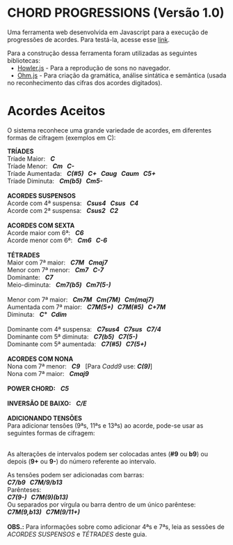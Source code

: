 # CHORD PROGRESSIONS (Versão 1.0)
Uma ferramenta web desenvolvida em Javascript para a execução de progressões de acordes. Para testá-la, acesse esse [link](https://joaotozzi.github.io/chordprogressions/). 

Para a construção dessa ferramenta foram utilizadas as seguintes bibliotecas:<br/>
&nbsp;&nbsp;&bull;&nbsp;&nbsp;[Howler.js](https://howlerjs.com/) - Para a reprodução de sons no navegador.<br/>
&nbsp;&nbsp;&bull;&nbsp;&nbsp;[Ohm.js](https://ohmlang.github.io/) - Para criação da gramática, análise sintática e semântica (usada no reconhecimento das cifras dos acordes digitados).<br/>

# Acordes Aceitos
O sistema reconhece uma grande variedade de acordes, em diferentes formas de cifragem (exemplos em C):

**TRÍADES**<br/>
Tríade Maior:&nbsp;&nbsp;&nbsp;<strong><em>C</strong></em><br/>
Tríade Menor:&nbsp;&nbsp;&nbsp;<strong><em>Cm&nbsp;&nbsp;&nbsp;C-</strong></em><br/>
Tríade Aumentada:&nbsp;&nbsp;&nbsp;<strong><em>C(#5)&nbsp;&nbsp;&nbsp;C+&nbsp;&nbsp;&nbsp;Caug&nbsp;&nbsp;&nbsp;Caum&nbsp;&nbsp;&nbsp;C5+</strong></em><br/>
Tríade Diminuta:&nbsp;&nbsp;&nbsp;<strong><em>Cm(b5)&nbsp;&nbsp;&nbsp;Cm5-</strong></em><br/>
<br/>
<strong>ACORDES SUSPENSOS</strong><br/>
Acorde com 4ª suspensa:&nbsp;&nbsp;&nbsp;<strong><em>Csus4&nbsp;&nbsp;&nbsp;Csus&nbsp;&nbsp;&nbsp;C4</strong></em><br/>
Acorde com 2ª suspensa:&nbsp;&nbsp;&nbsp;<strong><em>Csus2&nbsp;&nbsp;&nbsp;C2</strong></em><br/>
<br/>
**ACORDES COM SEXTA**<br/>
Acorde maior com 6ª:&nbsp;&nbsp;&nbsp;<strong><em>C6</strong></em><br/>
Acorde menor com 6ª:&nbsp;&nbsp;&nbsp;<strong><em>Cm6&nbsp;&nbsp;&nbsp;C-6</strong></em><br/>
<br/>
**TÉTRADES**<br/>
Maior com 7ª maior:&nbsp;&nbsp;&nbsp;<strong><em>C7M&nbsp;&nbsp;&nbsp;Cmaj7</strong></em><br/>
Menor com 7ª menor:&nbsp;&nbsp;&nbsp;<strong><em>Cm7&nbsp;&nbsp;&nbsp;C-7</strong></em><br/>
Dominante:&nbsp;&nbsp;&nbsp;<strong><em>C7</strong></em><br/>
Meio-diminuta:&nbsp;&nbsp;&nbsp;<strong><em>Cm7(b5)&nbsp;&nbsp;&nbsp;Cm7(5-)</strong></em><br/>
<br/>
Menor com 7ª maior:&nbsp;&nbsp;&nbsp;<strong><em>Cm7M&nbsp;&nbsp;&nbsp;Cm(7M)&nbsp;&nbsp;&nbsp;Cm(maj7)</strong></em><br/>
Aumentada com 7ª maior:&nbsp;&nbsp;&nbsp;<strong><em>C7M(5+)&nbsp;&nbsp;&nbsp;C7M(#5)&nbsp;&nbsp;&nbsp;C+7M</strong></em><br/>
Diminuta:&nbsp;&nbsp;&nbsp;<strong><em>C°&nbsp;&nbsp;&nbsp;Cdim</strong></em><br/>
<br/>
Dominante com 4ª suspensa:&nbsp;&nbsp;&nbsp;<strong><em>C7sus4&nbsp;&nbsp;&nbsp;C7sus&nbsp;&nbsp;&nbsp;C7/4</strong></em><br/>
Dominante com 5ª diminuta:&nbsp;&nbsp;&nbsp;<strong><em>C7(b5)&nbsp;&nbsp;&nbsp;C7(5-)</strong></em><br/>
Dominante com 5ª aumentada:&nbsp;&nbsp;&nbsp;<strong><em>C7(#5)&nbsp;&nbsp;&nbsp;C7(5+)</strong></em><br/>
<br/>
**ACORDES COM NONA**<br/>
Nona com 7ª menor:&nbsp;&nbsp;&nbsp;<strong><em>C9</strong></em>&nbsp;&nbsp;&nbsp;[Para *Cadd9* use: <strong><em>C(9)</strong></em>]<br/> 
Nona com 7ª maior:&nbsp;&nbsp;&nbsp;<strong><em>Cmaj9</strong></em><br/>
<br/>
**POWER CHORD:**&nbsp;&nbsp;&nbsp;<strong><em>C5</strong></em><br/>
<br/>
**INVERSÃO DE BAIXO:**&nbsp;&nbsp;&nbsp;<strong><em>C/E</strong></em><br/>
<br/>
**ADICIONANDO TENSÕES**<br/>
Para adicionar tensões (9ªs, 11ªs e 13ªs) ao acorde, pode-se usar as seguintes formas de cifragem:<br/><br/>

As alterações de intervalos podem ser colocadas antes (**#9** ou **b9**) ou depois (**9+** ou **9-**) do número referente ao intervalo.

As tensões podem ser adicionadas com barras:<br/><strong><em>C7/b9&nbsp;&nbsp;&nbsp;C7M/9/b13</strong></em><br/>
Parênteses:<br/><strong><em>C7(9-)&nbsp;&nbsp;&nbsp;C7M(9)(b13)</strong></em><br/>
Ou separados por vírgula ou barra dentro de um único parêntese:<br/><strong><em>C7M(9,b13)&nbsp;&nbsp;&nbsp;C7M(9/11+)</strong></em><br/><br/>
**OBS.:** Para informações sobre como adicionar 4ªs e 7ªs, leia as sessões de *ACORDES SUSPENSOS* e *TÉTRADES* deste guia. 